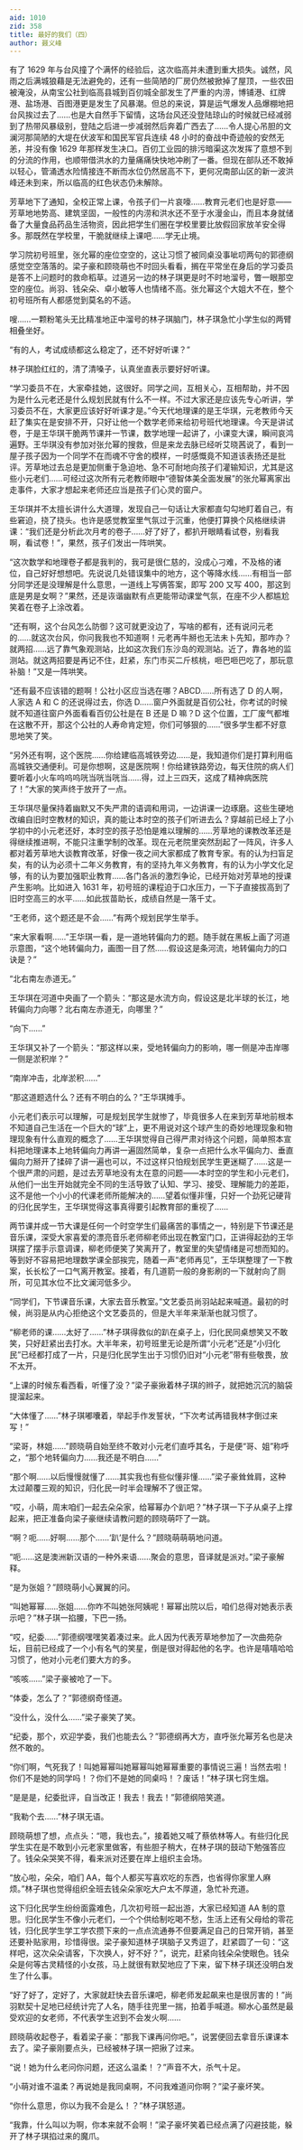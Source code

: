 ```yaml
---
aid: 1010
zid: 358
title: 最好的我们（四）
author: 聂义峰
---
```


有了 1629 年与台风撞了个满怀的经验后，这次临高并未遭到重大损失。诚然，风雨之后满城狼藉是无法避免的，还有一些简陋的厂房仍然被掀掉了屋顶，一些农田被淹没，从南宝公社到临高县城到百仞城全部发生了严重的内涝，博铺港、红牌港、盐场港、百图港更是发生了风暴潮。但总的来说，算是运气爆发人品爆棚地把台风挨过去了……也是大自然手下留情，这场台风还没登陆琼山的时候就已经减弱到了热带风暴级别，登陆之后进一步减弱然后奔着广西去了……令人提心吊胆的文澜河那简陋的大堤在伏波军和国民军官兵连续 48 小时的奋战中奇迹般的安然无恙，并没有像 1629 年那样发生决口。百仞工业园的排污暗渠这次发挥了意想不到的分流的作用，也顺带借洪水的力量痛痛快快地冲刷了一番。但现在部队还不敢掉以轻心，管涌透水险情接连不断而水位仍然居高不下，更何况南部山区的新一波洪峰还未到来，所以临高的红色状态仍未解除。

芳草地下了通知，全校正常上课，令孩子们一片哀嚎……教育元老们也是好意——芳草地地势高、建筑坚固，一般性的内涝和洪水还不至于水漫金山，而且本身就储备了大量食品药品生活物资，因此把学生们圈在学校里要比放假回家放羊安全得多。那既然在学校里，干脆就继续上课吧……学无止境。

学习院初号班里，张允幂的座位空空的，这让习惯了被同桌没事呲叨两句的郭德纲感觉空空落落的。梁子豪和顾晓萌也不时回头看看，搁在平常坐在身后的学习委员是答不上问题时的救命稻草。过道另一边的林子琪更是时不时地溜号，瞥一眼那空空的座位。尚羽、钱朵朵、卓小敏等人也情绪不高。张允幂这个大姐大不在，整个初号班所有人都感觉到莫名的不适。

嗖……一颗粉笔头无比精准地正中溜号的林子琪脑门，林子琪急忙小学生似的两臂相叠坐好。

“有的人，考试成绩都这么稳定了，还不好好听课？”

林子琪脸红红的，清了清嗓子，认真坐直表示要好好听课。

“学习委员不在，大家牵挂她，这很好。同学之间，互相关心，互相帮助，并不因为是什么元老还是什么规划民就有什么不一样。不过大家还是应该先专心听讲，学习委员不在，大家更应该好好听课才是。”今天代地理课的是王华琪，元老教师今天赶了集实在是安排不开，只好让他一个数学老师来给初号班代地理课。今天是讲试卷，于是王华琪干脆两节课并一节课，数学地理一起讲了，小课变大课，瞬间哀鸿遍野。王华琪没有参加对张允幂的搜救，但是来龙去脉已经听艾晓茜说了，看到一屋子孩子因为一个同学不在而魂不守舍的模样，一时感慨竟不知道该表扬还是批评。芳草地过去总是更加侧重于急迫地、急不可耐地向孩子们灌输知识，尤其是这些小元老们……可经过这次所有元老教师眼中“德智体美全面发展”的张允幂离家出走事件，大家才想起来老师还应当是孩子们心灵的窗户。

王华琪并不太擅长讲什么大道理，发现自己一句话让大家都直勾勾地盯着自己，有些窘迫，挠了挠头。也许是感觉教室里气氛过于沉重，他便打算换个风格继续讲课：“我们还是分析此次月考的卷子……好了好了，都扒开眼睛看试卷，别看我啊，看试卷！”，果然，孩子们发出一阵哄笑。

“这次数学和地理卷子都是我判的，我可是很仁慈的，没成心刁难，不及格的诸位，自己好好想想吧。先说说几处错误集中的地方，这个等降水线……有相当一部分同学还是没理解是什么意思，一道线上写俩答案，即写 200 又写 400，那这到底是男是女啊？”果然，还是诙谐幽默有点更能带动课堂气氛，在座不少人都尴尬笑着在卷子上涂改着。

“还有啊，这个台风怎么防御？这可就更没边了，写啥的都有，还有说问元老的……就这次台风，你问我我也不知道啊！元老再牛掰也无法未卜先知，那咋办？就两招……远了靠气象观测站，比如这次我们东沙岛的观测站。近了，靠各地的监测站。就这两招要是再记不住，赶紧，东门市买二斤核桃，咂巴咂巴吃了，那玩意补脑！”又是一阵哄笑。

“还有最不应该错的题啊！公社小区应当选在哪？ABCD……所有选了 D 的人啊，人家选 A 和 C 的还说得过去，你选 D……窗户外面就是百仞公社，你考试的时候就不知道往窗户外面看看百仞公社是在 B 还是 D 嘛？D 这个位置，工厂废气都堆在这散不开，那这个公社的人寿命肯定短，你们可够狠的……”很多学生都不好意思地笑了笑。

“另外还有啊，这个医院……你给建临高城铁旁边……是，我知道你们是打算利用临高城铁交通便利。可是你想啊，这是医院啊！你给建铁路旁边，每天住院的病人们要听着小火车呜呜呜咣当咣当咣当……得，过上三四天，这成了精神病医院了！”大家的笑声终于放开了一点。

王华琪尽量保持着幽默又不失严肃的语调和用词，一边讲课一边琢磨。这些生硬地改编自旧时空教材的知识，真的能让本时空的孩子们听进去么？穿越前已经上了小学初中的小元老还好，本时空的孩子恐怕是难以理解的……芳草地的课教改革还是得继续推进啊，不能只注重学制的改革。现在元老院里突然刮起了一阵风，许多人都对着芳草地大谈教育改革，好像一夜之间大家都成了教育专家。有的认为扫盲足矣，有的认为必须十二年义务教育，有的坚持九年义务教育，有的认为小学文化足够，有的认为要加强职业教育……各门各派的激烈争论，已经开始对芳草地的授课产生影响。比如进入 1631 年，初号班的课程迫于口水压力，一下子直接拔高到了旧时空高三的水平……如此拔苗助长，成绩自然是一落千丈。

“王老师，这个题还是不会……”有两个规划民学生举手。

“来大家看啊……”王华琪一看，是一道地转偏向力的题。随手就在黑板上画了河道示意图，“这个地转偏向力，画图一目了然……假设这是条河流，地转偏向力的口诀是？”

“北右南左赤道无。”

王华琪在河道中央画了一个箭头：“那这是水流方向，假设这是北半球的长江，地转偏向力向哪？北右南左赤道无，向哪里？”

“向下……”

王华琪又补了一个箭头：“那这样以来，受地转偏向力的影响，哪一侧是冲击岸哪一侧是淤积岸？”

“南岸冲击，北岸淤积……”

“那这道题选什么？还有不明白的么？”王华琪摊手。

小元老们表示可以理解，可是规划民学生就惨了，毕竟很多人在来到芳草地前根本不知道自己生活在一个巨大的“球”上，更不用说对这个球产生的奇妙地理现象和物理现象有什么直观的概念了……王华琪觉得自己得严肃对待这个问题，简单照本宣科把地理课本上地转偏向力再讲一遍固然简单，复杂一点把什么水平偏向力、垂直偏向力掰开了揉碎了讲一遍也可以，不过这样只怕规划民学生更迷糊了……这是一个很严肃的问题，是过去芳草地没有太在意的问题——本时空的学生和小元老们，从他们一出生开始就完全不同的生活导致了认知、学习、接受、理解能力的差距，这不是他一个小小的代课老师所能解决的……望着似懂非懂，只好一个劲死记硬背的归化民学生，王华琪觉得这事真得要引起教育部的重视了……

两节课并成一节大课是任何一个时空学生们最痛苦的事情之一，特别是下节课还是音乐课，深受大家喜爱的漂亮音乐老师柳老师出现在教室门口，正讲得起劲的王华琪摆了摆手示意调课，柳老师便笑了笑离开了，教室里的失望情绪是可想而知的。等到好不容易把地理数学课全部挨完，随着一声“老师再见”，王华琪整理了一下教案，长长松了一口气离开教室。接着，有几道箭一般的身影刷的一下就射向了厕所，可见其水位不比文澜河低多少。

“同学们，下节课音乐课，大家去音乐教室。”文艺委员尚羽站起来喊道。最初的时候，尚羽是从内心拒绝这个文艺委员的，但是大半年来渐渐也就习惯了。

“柳老师的课……太好了……”林子琪得救似的趴在桌子上，归化民同桌想笑又不敢笑，只好赶紧出去打水。大半年来，初号班里无论是所谓“小元老”还是“小归化民”已经都打成了一片，只是归化民学生出于习惯仍旧对“小元老”带有些敬畏，放不太开。

“上课的时候东看西看，听懂了没？”梁子豪揪着林子琪的辫子，就把她沉沉的脑袋提溜起来。

“大体懂了……”林子琪嘟囔着，举起手作发誓状，“下次考试再错我林字倒过来写！”

“梁哥，林姐……”顾晓萌自始至终不敢对小元老们直呼其名，于是便“哥、姐”称呼之，“那个地转偏向力……我还是不明白……”

“那个啊……以后慢慢就懂了……其实我也有些似懂非懂……”梁子豪耸耸肩，这种太过颠覆三观的知识，归化民一时半会理解不了很正常。

“哎，小萌，周末咱们一起去朵朵家，给幂幂办个趴吧？”林子琪一下子从桌子上撑起来，把正准备向梁子豪继续请教问题的顾晓萌吓了一跳。

“啊？呃……好啊……那个……‘趴’是什么？”顾晓萌萌萌地问道。

“呃……这是澳洲新汉语的一种外来语……聚会的意思，音译就是派对。”梁子豪解释。

“是为张姐？”顾晓萌小心翼翼的问。

“叫她幂幂……张姐……你咋不叫她张阿姨呢！幂幂出院以后，咱们总得对她表示表示吧？”林子琪一掐腰，下巴一扬。

“哎，纪委……”郭德纲嘿嘿笑着凑过来。此人因为代表芳草地参加了一次曲苑杂坛，目前已经成了一个小有名气的笑星，倒是很对得起他的名字。也许是嘻嘻哈哈习惯了，他对小元老们要大方的多。

“咳咳……”梁子豪被呛了一下。

“体委，怎么了？”郭德纲奇怪道。

“没什么，没什么……”梁子豪笑了笑。

“纪委，那个，欢迎学委，我们也能去么？”郭德纲再大方，直呼张允幂芳名也是决然不敢的。

“你们啊，气死我了！叫她幂幂叫她幂幂叫她幂幂重要的事情说三遍！当然去啦！你们不是她的同学吗！？你们不是她的同桌吗！？废话！”林子琪七窍生烟。

“是是是，纪委批评，自当改正！我去！我去！”郭德纲陪笑道。

“我勒个去……”林子琪无语。

顾晓萌想了想，点点头：“嗯，我也去。”，接着她又喊了蔡依林等人。有些归化民学生实在是不敢到小元老家里做客，有些胆子稍大，在林子琪的鼓动下勉强答应了。钱朵朵哭笑不得，看来派对还要在岸上组织主会场。

“放心啦，朵朵，咱们 AA，每个人都买写喜欢吃的东西，也省得你家里人麻烦。”林子琪也觉得组织全班去钱朵朵家吃大户太不厚道，急忙补充道。

这下归化民学生纷纷面露难色，几次初号班一起出游，大家已经知道 AA 制的意思。归化民学生不像小元老们，一个个供给制吃喝不愁，生活上还有父母给的零花钱，归化民学生学工学农攒下来的一点点流通券不但要满足自己的日常开销，甚至还要补贴家用，珍惜得很。梁子豪知道林子琪脑子又秀逗了，赶紧圆了一句：“这样吧，这次朵朵请客，下次换人，好不好？”，说完，赶紧向钱朵朵使眼色。钱朵朵是何等古灵精怪的小女孩，马上就很有默契地应了下来，留下林子琪还没明白发生了什么事。

“好了好了，定好了，大家就赶快去音乐课吧，柳老师发起飙来也是很厉害的！”尚羽默契十足地已经统计完了人名，随手往兜里一揣，拍着手喊道。柳水心虽然是最受欢迎的女老师，不代表学生迟到不会发火啊……

顾晓萌收起卷子，看着梁子豪：“那我下课再问你吧。”，说罢便回去拿音乐课课本去了。梁子豪刚要点头，已经被林子琪一把揪了过来。

“说！她为什么老问你问题，还这么温柔！？”声音不大，杀气十足。

“小萌对谁不温柔？再说她是我同桌啊，不问我难道问你啊？”梁子豪坏笑。

“你什么意思，你以为我不会是么！？”林子琪怒道。

“我靠，什么叫以为啊，你本来就不会啊！”梁子豪坏笑着已经点满了闪避技能，躲开了林子琪掐过来的魔爪。
